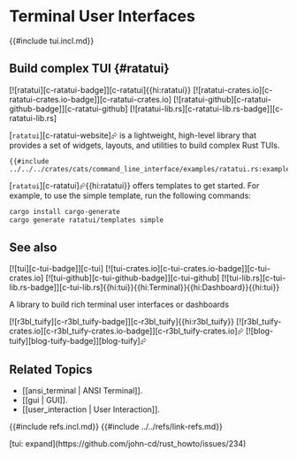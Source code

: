 # Terminal User Interfaces

{{#include tui.incl.md}}

## Build complex TUI {#ratatui}

[![ratatui][c-ratatui-badge]][c-ratatui]{{hi:ratatui}}
[![ratatui-crates.io][c-ratatui-crates.io-badge]][c-ratatui-crates.io]
[![ratatui-github][c-ratatui-github-badge]][c-ratatui-github]
[![ratatui-lib.rs][c-ratatui-lib.rs-badge]][c-ratatui-lib.rs]

[`ratatui`][c-ratatui-website]⮳ is a lightweight, high-level library that provides a set of widgets, layouts, and utilities to build complex Rust TUIs.

```rust,editable
{{#include ../../../crates/cats/command_line_interface/examples/ratatui.rs:example}}
```

[`ratatui`][c-ratatui]⮳{{hi:ratatui}} offers templates to get started. For example, to use the simple template, run the following commands:

```bash
cargo install cargo-generate
cargo generate ratatui/templates simple
```

## See also

[![tui][c-tui-badge]][c-tui] [![tui-crates.io][c-tui-crates.io-badge]][c-tui-crates.io] [![tui-github][c-tui-github-badge]][c-tui-github] [![tui-lib.rs][c-tui-lib.rs-badge]][c-tui-lib.rs]{{hi:tui}}{{hi:Terminal}}{{hi:Dashboard}}{{hi:tui}}

A library to build rich terminal user interfaces or dashboards

[![r3bl_tuify][c-r3bl_tuify-badge]][c-r3bl_tuify]{{hi:r3bl_tuify}} [![r3bl_tuify-crates.io][c-r3bl_tuify-crates.io-badge]][c-r3bl_tuify-crates.io]⮳ [![blog-tuify][blog-tuify-badge]][blog-tuify]⮳

## Related Topics

- [[ansi_terminal | ANSI Terminal]].
- [[gui | GUI]].
- [[user_interaction | User Interaction]].

{{#include refs.incl.md}}
{{#include ../../refs/link-refs.md}}

<div class="hidden">
[tui: expand](https://github.com/john-cd/rust_howto/issues/234)
</div>
